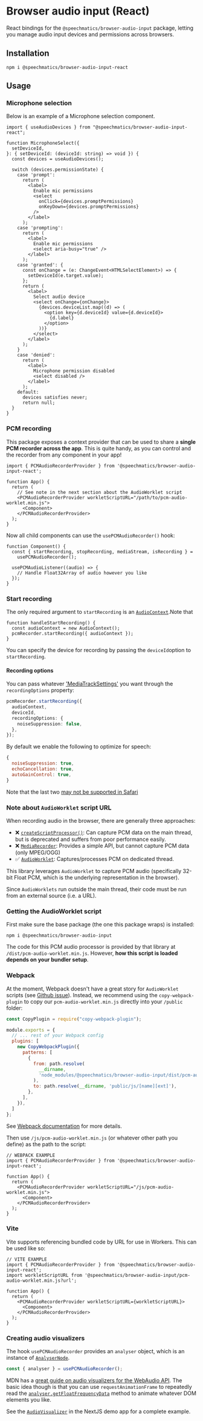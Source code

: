 # Browser audio input (React)

React bindings for the `@speechmatics/browser-audio-input` package, letting you manage audio input devices and permissions across browsers.

## Installation

```
npm i @speechmatics/browser-audio-input-react
```

## Usage

### Microphone selection

Below is an example of a Microphone selection component.

```TSX
import { useAudioDevices } from "@speechmatics/browser-audio-input-react";

function MicrophoneSelect({
  setDeviceId,
}: { setDeviceId: (deviceId: string) => void }) {
  const devices = useAudioDevices();

  switch (devices.permissionState) {
    case 'prompt':
      return (
        <label>
          Enable mic permissions
          <select
            onClick={devices.promptPermissions}
            onKeyDown={devices.promptPermissions}
          />
        </label>
      );
    case 'prompting':
      return (
        <label>
          Enable mic permissions
          <select aria-busy="true" />
        </label>
      );
    case 'granted': {
      const onChange = (e: ChangeEvent<HTMLSelectElement>) => {
        setDeviceId(e.target.value);
      };
      return (
        <label>
          Select audio device
          <select onChange={onChange}>
            {devices.deviceList.map((d) => (
              <option key={d.deviceId} value={d.deviceId}>
                {d.label}
              </option>
            ))}
          </select>
        </label>
      );
    }
    case 'denied':
      return (
        <label>
          Microphone permission disabled
          <select disabled />
        </label>
      );
    default:
      devices satisfies never;
      return null;
  }
}

```

### PCM recording

This package exposes a context provider that can be used to share a **single PCM recorder across the app**. This is quite handy, as you can control and the recorder from any component in your app!

```TSX
import { PCMAudioRecorderProvider } from '@speechmatics/browser-audio-input-react';

function App() {
  return (
    // See note in the next section about the AudioWorklet script
    <PCMAudioRecorderProvider workletScriptURL="/path/to/pcm-audio-worklet.min.js">
      <Component>
    </PCMAudioRecorderProvider>
  );
}

```
Now all child components can use the `usePCMAudioRecorder()` hook:

```TSX
function Component() {
  const { startRecording, stopRecording, mediaStream, isRecording } =
    usePCMAudioRecorder();

  usePCMAudioListener((audio) => {
    // Handle Float32Array of audio however you like
  });
}

```

### Start recording

The only required argument to `startRecording` is an [`AudioContext`](https://developer.mozilla.org/en-US/docs/Web/API/AudioContext).Note that 

```TSX
function handleStartRecording() {
  const audioContext = new AudioContext();
  pcmRecorder.startRecording({ audioContext });
}
```
You can specify the device for recording by passing the `deviceId`option to `startRecording`.


#### Recording options

You can pass whatever ['MediaTrackSettings'](https://developer.mozilla.org/en-US/docs/Web/API/MediaTrackSettings) you want through the `recordingOptions` property:

```typescript
pcmRecorder.startRecording({
  audioContext,
  deviceId,
  recordingOptions: {
    noiseSuppression: false,
  },
});
```

By default we enable the following to optimize for speech:

```javascript
{
  noiseSuppression: true,
  echoCancellation: true,
  autoGainControl: true,
}
```

Note that the last two [may not be supported in Safari](https://developer.mozilla.org/en-US/docs/Web/API/MediaTrackConstraints/autoGainControl#browser_compatibility)


### Note about `AudioWorklet` script URL

When recording audio in the browser, there are generally three approaches:

- ❌ [`createScriptProcessor()`](https://developer.mozilla.org/en-US/docs/Web/API/BaseAudioContext/createScriptProcessor): Can capture PCM data on the main thread, but is deprecated and suffers from poor performance easily.
- ❌ [`MediaRecorder`](https://developer.mozilla.org/en-US/docs/Web/API/MediaRecorder): Provides a simple API, but cannot capture PCM data (only MPEG/OGG)
- ✅ [`AudioWorklet`](https://developer.mozilla.org/en-US/docs/Web/API/AudioWorklet): Captures/processes PCM on dedicated thread.

This library leverages `AudioWorklet` to capture PCM audio (specifically 32-bit Float PCM, which is the underlying representation in the browser).

Since `AudioWorklets` run outside the main thread, their code must be run from an external source (i.e. a URL).

### Getting the AudioWorklet script

First make sure the base package (the one this package wraps) is installed:

```
npm i @speechmatics/browser-audio-input
```

The code for this PCM audio processor is provided by that library at `/dist/pcm-audio-worklet.min.js`. However, **how this script is loaded depends on your bundler setup**.

### Webpack

At the moment, Webpack doesn't have a great story for `AudioWorklet` scripts (see [Github issue](https://github.com/webpack/webpack/issues/11543)). Instead, we recommend using the `copy-webpack-plugin` to copy our `pcm-audio-worklet.min.js` directly into your `/public` folder:

```javascript
const CopyPlugin = require("copy-webpack-plugin");

module.exports = {
  // ... rest of your Webpack config
  plugins: [
    new CopyWebpackPlugin({
      patterns: [
        {
          from: path.resolve(
            __dirname,
            'node_modules/@speechmatics/browser-audio-input/dist/pcm-audio-worklet.min.js',
          ),
          to: path.resolve(__dirname, 'public/js/[name][ext]'),
        },
      ],
    }),
  ]
};

```

See [Webpack documentation](https://webpack.js.org/plugins/copy-webpack-plugin) for more details.

Then use `/js/pcm-audio-worklet.min.js` (or whatever other path you define) as the path to the script:

```TSX
// WEBPACK EXAMPLE
import { PCMAudioRecorderProvider } from '@speechmatics/browser-audio-input-react';

function App() {
  return (
    <PCMAudioRecorderProvider workletScriptURL="/js/pcm-audio-worklet.min.js">
      <Component>
    </PCMAudioRecorderProvider>
  );
}
```

### Vite

Vite supports referencing bundled code by URL for use in Workers. This can be used like so:


```TSX
// VITE EXAMPLE
import { PCMAudioRecorderProvider } from '@speechmatics/browser-audio-input-react';
import workletScriptURL from '@speechmatics/browser-audio-input/pcm-audio-worklet.min.js?url';

function App() {
  return (
    <PCMAudioRecorderProvider workletScriptURL={workletScriptURL}>
      <Component>
    </PCMAudioRecorderProvider>
  );
}
```

### Creating audio visualizers

The hook `usePCMAudioRecorder` provides an `analyser` object, which is an instance of [`AnalyserNode`](https://developer.mozilla.org/en-US/docs/Web/API/AnalyserNode).

```typescript
const { analyser } = usePCMAudioRecorder();

```

MDN has a [great guide on audio visualizers for the WebAudio API](https://developer.mozilla.org/en-US/docs/Web/API/Web_Audio_API/Visualizations_with_Web_Audio_API). The basic idea though is that you can use `requestAnimationFrame` to repeatedly read the [`analyser.getFloatFrequencyData`](https://developer.mozilla.org/en-US/docs/Web/API/AnalyserNode/getFloatFrequencyData) method to animate whatever DOM elements you like.

See the [`AudioVisualizer`](../../examples/nextjs/src/lib/components/AudioVisualizer.tsx) in the NextJS demo app for a complete example.